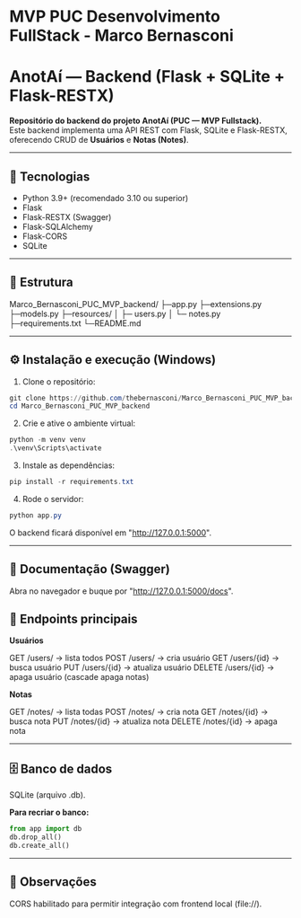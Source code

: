 # MVP PUC Desenvolvimento FullStack - Marco Bernasconi

# AnotAí — Backend (Flask + SQLite + Flask-RESTX)

**Repositório do backend do projeto AnotAí (PUC — MVP Fullstack).**  
Este backend implementa uma API REST com Flask, SQLite e Flask-RESTX, oferecendo CRUD de **Usuários** e **Notas (Notes)**.  

---

## 🚀 Tecnologias
- Python 3.9+ (recomendado 3.10 ou superior)
- Flask
- Flask-RESTX (Swagger)
- Flask-SQLAlchemy
- Flask-CORS
- SQLite

---

## 📂 Estrutura
Marco_Bernasconi_PUC_MVP_backend/
├─app.py
├─extensions.py
├─models.py
├─resources/
│ ├─ users.py
│ └─ notes.py
├─requirements.txt
└─README.md

---

## ⚙️ Instalação e execução (Windows)

1. Clone o repositório:
```powershell
git clone https://github.com/thebernasconi/Marco_Bernasconi_PUC_MVP_backend.git
cd Marco_Bernasconi_PUC_MVP_backend
```
2. Crie e ative o ambiente virtual:
```powershell
python -m venv venv
.\venv\Scripts\activate
```
3. Instale as dependências:
```powershell
pip install -r requirements.txt
```
4. Rode o servidor:
```powershell
python app.py
```
O backend ficará disponível em "http://127.0.0.1:5000".

---

## 📖 Documentação (Swagger)

Abra no navegador e buque por "http://127.0.0.1:5000/docs".

## 📌 Endpoints principais

**Usuários**

GET /users/ → lista todos
POST /users/ → cria usuário
GET /users/{id} → busca usuário
PUT /users/{id} → atualiza usuário
DELETE /users/{id} → apaga usuário (cascade apaga notas)

**Notas**

GET /notes/ → lista todas
POST /notes/ → cria nota
GET /notes/{id} → busca nota
PUT /notes/{id} → atualiza nota
DELETE /notes/{id} → apaga nota

---

## 🗄️ Banco de dados

SQLite (arquivo .db).

**Para recriar o banco:**

```python
from app import db
db.drop_all()
db.create_all()
```
---
## 📝 Observações

CORS habilitado para permitir integração com frontend local (file://).






















